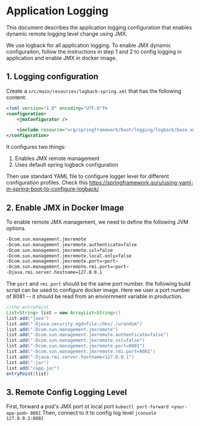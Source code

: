 # Application Logging
This document describes the application logging configuration that enables dynamic remote logging level change using JMX. 

We use logback for all application logging. To enable JMX dynamic configuraiton, follow the instructions in step 1 and 2 to config logging in application and enable JMX in docker image.  

## 1. Logging configuration
Create a `src/main/resources/logback-spring.xml` that has the following content: 

```xml
<?xml version="1.0" encoding="UTF-8"?>
<configuration>
    <jmxConfigurator />

    <include resource="org/springframework/boot/logging/logback/base.xml"/>
</configuration>
```

It configures two things: 
1. Enables JMX remote management
2. Uses default spring logback configuration

Then use standard YAML file to configure logger level for different configuration profiles. Check this https://springframework.guru/using-yaml-in-spring-boot-to-configure-logback/ 

## 2. Enable JMX in Docker Image
To enable remote JMX management, we need to define the following JVM options. 

```sh
-Dcom.sun.management.jmxremote
-Dcom.sun.management.jmxremote.authenticate=false
-Dcom.sun.management.jmxremote.ssl=false
-Dcom.sun.management.jmxremote.local.only=false
-Dcom.sun.management.jmxremote.port=<port>
-Dcom.sun.management.jmxremote.rmi.port=<port>
-Djava.rmi.server.hostname=127.0.0.1 
```

The `port` and `rmi.port` should be the same port number.  the following build script can be used to configure docker image.  Here we user a port number of 8081 -- it should be read from an enviornment variable in production. 

```groovy
//the entryPoint
List<String> list = new ArrayList<String>()
list.add("java")
list.add("-Djava.security.egd=file:/dev/./urandom")
list.add("-Dcom.sun.management.jmxremote")
list.add("-Dcom.sun.management.jmxremote.authenticate=false")
list.add("-Dcom.sun.management.jmxremote.ssl=false")
list.add("-Dcom.sun.management.jmxremote.port=8081")
list.add("-Dcom.sun.management.jmxremote.rmi.port=8081")
list.add("-Djava.rmi.server.hostname=127.0.0.1")
list.add("-jar")
list.add("/app.jar")
entryPoint(list)
``` 

## 3. Remote Config Logging Level

First, forward a pod's JMX port ot local port `kubectl port-forward <your-app-pod> 8081`
Then, connect to it to config log level `jconsole 127.0.0.1:8081`


